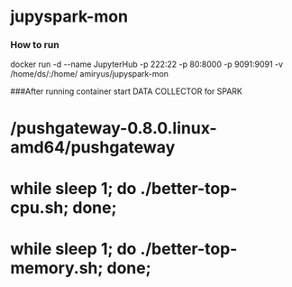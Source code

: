 # jupyspark-mon

### How to run
docker run -d --name JupyterHub -p 222:22 -p 80:8000 -p 9091:9091 -v /home/ds/:/home/ amiryus/jupyspark-mon

###After running container start DATA COLLECTOR for SPARK
# /pushgateway-0.8.0.linux-amd64/pushgateway
# while sleep 1; do ./better-top-cpu.sh; done;
# while sleep 1; do ./better-top-memory.sh; done;
